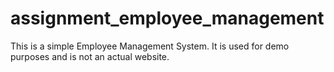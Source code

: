 # assignment_employee_management
This is a simple Employee Management System. It is used for demo purposes and is not an actual website.
